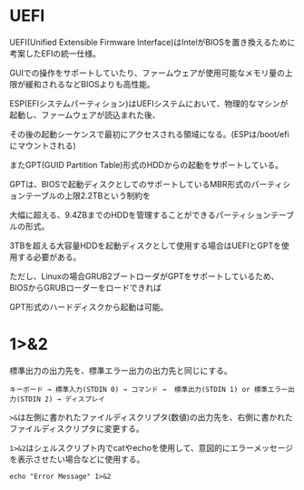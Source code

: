 # UEFI

UEFI(Unified Extensible Firmware Interface)はIntelがBIOSを置き換えるために考案したEFIの統一仕様。

GUIでの操作をサポートしていたり、ファームウェアが使用可能なメモリ量の上限が緩和されるなどBIOSよりも高性能。

ESP(EFIシステムパーティション)はUEFIシステムにおいて、物理的なマシンが起動し、ファームウェアが読込まれた後、

その後の起動シーケンスで最初にアクセスされる領域になる。(ESPは/boot/efiにマウントされる)

またGPT(GUID Partition Table)形式のHDDからの起動をサポートしている。

GPTは、BIOSで起動ディスクとしてのサポートしているMBR形式のパーティションテーブルの上限2.2TBという制約を

大幅に超える、9.4ZBまでのHDDを管理することができるパーティションテーブルの形式。

3TBを超える大容量HDDを起動ディスクとして使用する場合はUEFIとGPTを使用する必要がある。

ただし、Linuxの場合GRUB2ブートローダがGPTをサポートしているため、BIOSからGRUBローダーをロードできれば

GPT形式のハードディスクから起動は可能。

# 1>&2

標準出力の出力先を、標準エラー出力の出力先と同じにする。

```
キーボード → 標準入力(STDIN 0) → コマンド →  標準出力(STDIN 1) or 標準エラー出力(STDIN 2) → ディスプレイ
```

`>&`は左側に書かれたファイルディスクリプタ(数値)の出力先を、右側に書かれたファイルディスクリプタに変更する。

`1>&2`はシェルスクリプト内でcatやechoを使用して、意図的にエラーメッセージを表示させたい場合などに使用する。

```
echo "Error Message" 1>&2
```

